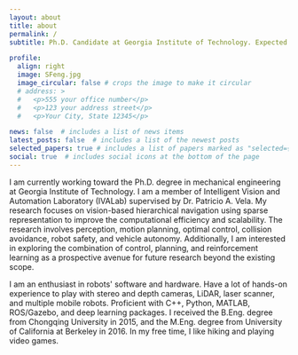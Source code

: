 ```yaml
---
layout: about
title: about
permalink: /
subtitle: Ph.D. Candidate at Georgia Institute of Technology. Expected to graduate in December 2024. <b>Actively finding full-time jobs in robotics researcher and robotics engineer.</b>

profile:
  align: right
  image: SFeng.jpg
  image_circular: false # crops the image to make it circular
  # address: >
  #   <p>555 your office number</p>
  #   <p>123 your address street</p>
  #   <p>Your City, State 12345</p>

news: false  # includes a list of news items
latest_posts: false  # includes a list of the newest posts
selected_papers: true # includes a list of papers marked as "selected={true}"
social: true  # includes social icons at the bottom of the page
---
```


I am currently working toward the Ph.D. degree in mechanical engineering at Georgia Institute of Technology. I am a member of Intelligent Vision and Automation Laboratory (IVALab) supervised by Dr. Patricio A. Vela. My research focuses on vision-based hierarchical navigation using sparse representation to improve the computational efficiency and scalability. The research involves perception, motion planning, optimal control, collision avoidance, robot safety, and vehicle autonomy. Additionally, I am interested in exploring the combination of control, planning, and reinforcement learning as a prospective avenue for future research beyond the existing scope. 

I am an enthusiast in robots' software and hardware. Have a lot of hands-on experience to play with stereo and depth cameras, LiDAR, laser scanner, and multiple mobile robots. Proficient with C++, Python, MATLAB, ROS/Gazebo, and deep learning packages. I received the B.Eng. degree from Chongqing University in 2015, and the M.Eng. degree from University of California at Berkeley in 2016. In my free time, I like hiking and playing video games.